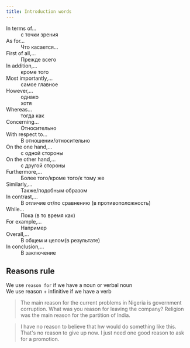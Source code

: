 ```yaml
---
title: Introduction words
---
```



<dl>
<dt>In terms of...
<dd>с точки зрения
<dt>As for...
<dd>Что касается...
<dt>First of all,...
<dd>Прежде всего
<dt>In addition,...
<dd>кроме того
<dt>Most importantly,...
<dd>самое главное
<dt>However,...
<dd>однако
<dd>хотя
<dt>Whereas...
<dd>тогда как 
<dt>Concerning...
<dd>Относительно
<dt>With respect to...
<dd>В отношении/относительно
<dt>On the one hand,...
<dd>с одной стороны
<dt>On the other hand,...
<dd>с другой стороны
<dt>Furthermore,...
<dd>Более того/кроме того/к тому же
<dt>Similarly,...
<dd>Также/подобным образом
<dt>In contrast,...
<dd>В отличие от/по сравнению (в противоположность)
<dt>While...
<dd>Пока (в то время как)
<dt>For example,...
<dd>Например
<dt>Overall,...
<dd>В общем и целом(в результате)
<dt>In conclusion,...
<dd>В заключение
</dl>

## Reasons rule

We use `reason for` if we have a noun or verbal noun  
We use reason + infinitive if we have a verb  

> The main reason for the current problems in Nigeria is government corruption.
> What was you reason for leaving the company?
> Religion was the main reason for the partition of India.

> I have no reason to believe that hw would do something like this.
> That's no reason to give up now.
> I just need one good reason to ask for a promotion.
